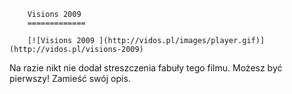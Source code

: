 
        Visions 2009 
        =============
        
        [![Visions 2009 ](http://vidos.pl/images/player.gif)](http://vidos.pl/visions-2009)
        
        
 Na razie nikt nie dodał streszczenia fabuły tego filmu. Możesz być pierwszy! Zamieść swój opis.
    